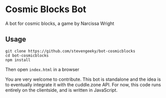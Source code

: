 # Cosmic Blocks Bot

A bot for cosmic blocks, a game by Narcissa Wright

## Usage

```
git clone https://github.com/stevengeeky/bot-cosmicblocks
cd bot-cosmicblocks
npm install
```

Then open `index.html` in a browser

You are very welcome to contribute. This bot is standalone and the idea is to eventually integrate it with the cuddle.zone API. For now, this code runs entirely on the clientside, and is written in JavaScript.